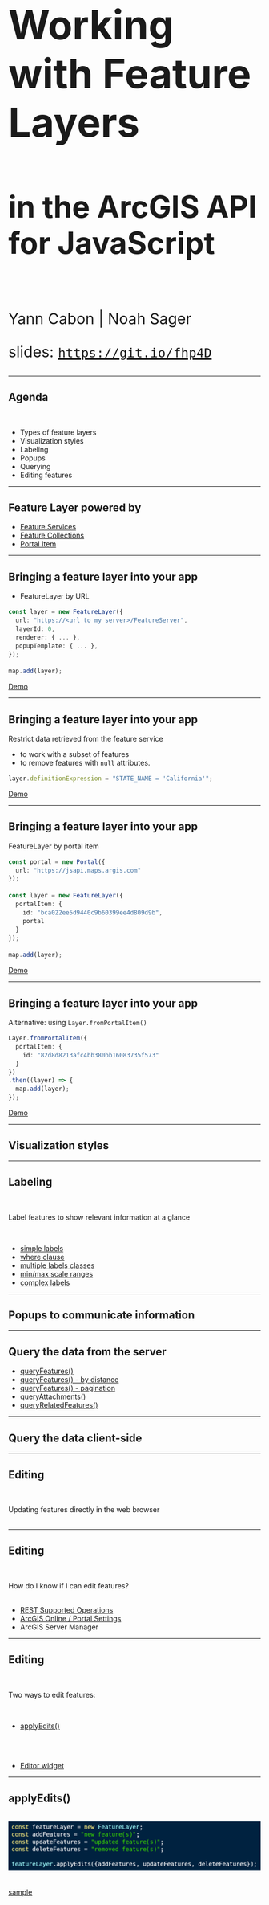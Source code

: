 <!-- .slide: data-background="../../reveal.js/img/2019/uc/bg-1.png" -->

<h1 style="text-align: left; font-size: 80px;">Working with Feature Layers</h1>
<h2 style="text-align: left; font-size: 60px;">in the ArcGIS API for JavaScript</h2>
</br>
<p style="text-align: left; font-size: 30px;">Yann Cabon | Noah Sager</p>
    <p style="text-align: left; font-size: 30px;">slides: <a href="https://git.io/fjKQq"><code>https://git.io/fhp4D</code></a></p>

---

<!-- .slide: data-background="../../reveal.js/img/2019/uc/bg-2.png" -->

## Agenda

</br>

* Types of feature layers
* Visualization styles
* Labeling 
* Popups
* Querying
* Editing features

---

<!-- .slide: data-background="../../reveal.js/img/2019/uc/bg-3.png" -->

## Feature Layer powered by

* [Feature Services](https://developers.arcgis.com/javascript/latest/sample-code/layers-featurelayer/index.html)
* [Feature Collections](https://developers.arcgis.com/javascript/latest/sample-code/layers-featurelayer-collection/index.html)
* [Portal Item](https://developers.arcgis.com/javascript/latest/sample-code/layers-portal/index.html)

---

<!-- .slide: data-background="../../reveal.js/img/2019/uc/bg-3.png" -->

## Bringing a feature layer into your app

* FeatureLayer by URL

```ts
const layer = new FeatureLayer({
  url: "https://<url to my server>/FeatureServer",
  layerId: 0,
  renderer: { ... },
  popupTemplate: { ... },
});

map.add(layer);
```

[Demo](./demos/1_bringing_data/1_byUrl.html)

---

<!-- .slide: data-background="../../reveal.js/img/2019/uc/bg-3.png" -->

## Bringing a feature layer into your app

Restrict data retrieved from the feature service

* to work with a subset of features
* to remove features with `null` attributes.

```ts
layer.definitionExpression = "STATE_NAME = 'California'";
```

[Demo](./demos/1_bringing_data/2_byUrl_definitionExpression.html)

---

<!-- .slide: data-background="../../reveal.js/img/2019/uc/bg-3.png" -->

## Bringing a feature layer into your app

FeatureLayer by portal item

```ts
const portal = new Portal({
  url: "https://jsapi.maps.argis.com"
});

const layer = new FeatureLayer({
  portalItem: {
    id: "bca022ee5d9440c9b60399ee4d809d9b",
    portal
  }
});

map.add(layer);
```

[Demo](./demos/1_bringing_data/3_byPortalItem.html)

---

<!-- .slide: data-background="../../reveal.js/img/2019/uc/bg-3.png" -->

## Bringing a feature layer into your app

Alternative: using `Layer.fromPortalItem()`

```ts
Layer.fromPortalItem({
  portalItem: {
    id: "82d8d8213afc4bb380bb16083735f573"
  }
})
.then((layer) => {
  map.add(layer);
});
```

[Demo](./demos/1_bringing_data/4_byPortalItem_using_fromPortalItem.html)

---

<!-- .slide: data-background="../../reveal.js/img/2019/uc/bg-3.png" -->

## Visualization styles

---

<!-- .slide: data-background="../../reveal.js/img/2019/uc/bg-3.png" -->

## Labeling

</br>

Label features to show relevant information at a glance

</br>

* [simple labels](./demos/2_labeling/1_simple_label.html)
* [where clause](./demos/2_labeling/2_where_label.html)
* [multiple labels classes](./demos/2_labeling/3_multiple_label_classes.html)
* [min/max scale ranges](./demos/2_labeling/4_scaled_labels.html)
* [complex labels](./demos/2_labeling/5_final.html)

---

<!-- .slide: data-background="../../reveal.js/img/2019/uc/bg-3.png" -->

## Popups to communicate information

---

<!-- .slide: data-background="../../reveal.js/img/2019/uc/bg-3.png" -->

## Query the data from the server

* [queryFeatures()](./demos/3_query/1_query_features.html)
* [queryFeatures() - by distance](./demos/3_query/2_query_features_by_distance.html)
* [queryFeatures() - pagination](./demos/3_query/3_query_features_pagination.html)
* [queryAttachments()](./demos/3_query/4_query_attachments.html)
* [queryRelatedFeatures()](./demos/3_query/5_query_related_features.html)

---

<!-- .slide: data-background="../../reveal.js/img/2019/uc/bg-3.png" -->

## Query the data client-side

---

<!-- .slide: data-background="../../reveal.js/img/2019/uc/bg-3.png" -->

## Editing

</br>

Updating features directly in the web browser
</br>
</br>

---

<!-- .slide: data-background="../../reveal.js/img/2019/uc/bg-3.png" -->

## Editing

</br>

How do I know if I can edit features?
</br>
</br>
* [REST Supported Operations](https://services.arcgis.com/V6ZHFr6zdgNZuVG0/ArcGIS/rest/services/Thrift_Shops/FeatureServer/0)
* [ArcGIS Online / Portal Settings](https://jsapi.maps.arcgis.com/home/item.html?id=104c2a112e2242f69ac6bf5fb636cf04)
* ArcGIS Server Manager

---

<!-- .slide: data-background="../../reveal.js/img/2019/uc/bg-3.png" -->

## Editing

</br>

Two ways to edit features:

</br>

* [applyEdits()](https://developers.arcgis.com/javascript/latest/sample-code/editing-applyedits/live/index.html)

</br>
</br>

* [Editor widget](https://developers.arcgis.com/javascript/latest/sample-code/widgets-editor-basic/live/index.html)

---

<!-- .slide: data-background="../../reveal.js/img/2019/uc/bg-3.png" -->

## applyEdits()

</br>

<img style="float:bottom;" src="Images/applyEdits.png" alt="applyEdits">

</br>
</br>

[sample](https://developers.arcgis.com/javascript/latest/sample-code/editing-applyedits/live/index.html)

</br>
</br>

---

<!-- .slide: data-background="../../reveal.js/img/2019/uc/bg-3.png" -->

## Editor widget

</br>

<img style="float:bottom;" src="Images/editorWidget.png" alt="editorWidget">

</br>
</br>

[sample](https://developers.arcgis.com/javascript/latest/sample-code/popup-editaction/live/index.html)

</br>
</br>

---

<!-- .slide: data-background="../../reveal.js/img/2019/uc/bg-2.png" -->

## Related JavaScript Sessions at the UC
</br>
</br>
<img style="float:bottom;" src="Images/EsriEventsApp.png" alt="EsriEventsApp">

---

<!-- .slide: data-background="../../reveal.js/img/2019/uc/bg-2.png" -->

<b>ArcGIS API for JavaScript: What's New</b></br>
<i>Wednesday (1pm - 2pm)</i>
</br></br>
<b>Customizing ArcGIS API for JavaScript Widgets</b></br>
<i>Wednesday (2:30pm - 3:30pm)</i>
</br></br>
<b>Editing with the ArcGIS API for JavaScript</b></br>
<i>Wednesday (4pm - 5pm)</i>
</br></br>
<b>Building 3D GIS Applications with JavaScript</b></br>
<i>Thursday (8:30am - 9:30am)</i>
</br></br>
<b>Building Web Apps with the ArcGIS API for JavaScript</b></br>
<i>Thursday (4pm - 5pm)</i>

---

<!-- .slide: data-background="../../reveal.js/img/2019/uc/bg-2.png" -->

# Questions?

---

<!-- .slide: data-background="../../reveal.js/img/2019/uc/alias_slide.png" -->

---

<!-- .slide: data-background="../../reveal.js/img/2019/uc/bg-5.png" -->